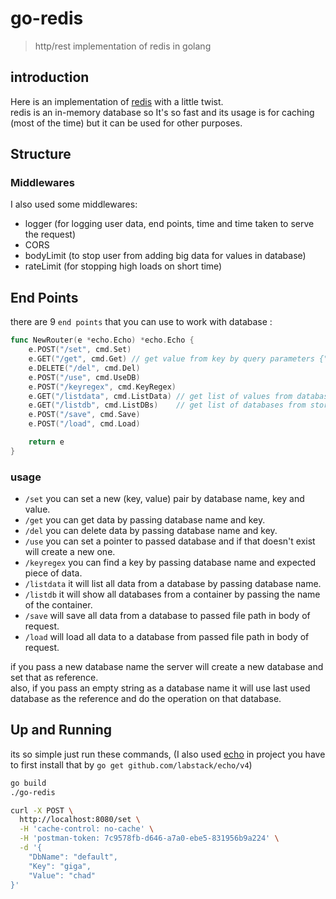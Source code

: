 # go-redis
> http/rest implementation of redis in golang

## introduction 
Here is an implementation of [redis](https://github.com/redis/redis) with a little twist.<br/>
redis is an in-memory database so It's so fast and its usage is for caching (most of the time) but it can be used for other purposes.

## Structure

### Middlewares
I also used some middlewares:
- logger (for logging user data, end points, time and time taken to serve the request)
- CORS
- bodyLimit (to stop user from adding big data for values in database)
- rateLimit (for stopping high loads on short time)

## End Points
there are 9 `end points` that you can use to work with database :

```go
func NewRouter(e *echo.Echo) *echo.Echo {
    e.POST("/set", cmd.Set) 
    e.GET("/get", cmd.Get) // get value from key by query parameters {"name" for database name} {"key" for data key}
    e.DELETE("/del", cmd.Del)
    e.POST("/use", cmd.UseDB)
    e.POST("/keyregex", cmd.KeyRegex)
    e.GET("/listdata", cmd.ListData) // get list of values from database name by query parameters {"name" for database name}
    e.GET("/listdb", cmd.ListDBs)    // get list of databases from storage name by query parameters {"name" for storage name}
    e.POST("/save", cmd.Save)
    e.POST("/load", cmd.Load)

    return e
}
````

### usage

- `/set` you can set a new (key, value) pair by database name, key and value.
- `/get` you can get data by passing database name and key.
- `/del` you can delete data by passing database name and key.
- `/use` you can set a pointer to passed database and if that doesn't exist will create a new one.
- `/keyregex` you can find a key by passing database name and expected piece of data.
- `/listdata` it will list all data from a database by passing database name.
- `/listdb` it will show all databases from a container by passing the name of the container.
- `/save` will save all data from a database to passed file path in body of request.
- `/load` will load all data to a database from passed file path in body of request.

if you pass a new database name the server will create a new database and set that as reference. </br>
also, if you pass an empty string as a database name it will use last used database as the reference and do the operation on that database.

## Up and Running

its so simple just run these commands, (I also used [echo](https://github.com/labstack/echo) in project you have to first install that by `go get github.com/labstack/echo/v4`)

```sh
go build
./go-redis
```

```sh
curl -X POST \
  http://localhost:8080/set \
  -H 'cache-control: no-cache' \
  -H 'postman-token: 7c9578fb-d646-a7a0-ebe5-831956b9a224' \
  -d '{
	"DbName": "default",
	"Key": "giga",
	"Value": "chad"
}'
```
